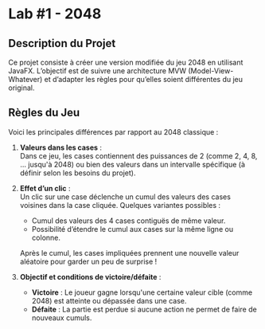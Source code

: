
# Lab #1 - 2048

## Description du Projet
Ce projet consiste à créer une version modifiée du jeu 2048 en utilisant JavaFX. L’objectif est de suivre une architecture MVW (Model-View-Whatever) et d’adapter les règles pour qu’elles soient différentes du jeu original. 

## Règles du Jeu
Voici les principales différences par rapport au 2048 classique :

1. **Valeurs dans les cases** :  
   Dans ce jeu, les cases contiennent des puissances de 2 (comme 2, 4, 8, … jusqu'à 2048) ou bien des valeurs dans un intervalle spécifique (à définir selon les besoins du projet).

2. **Effet d’un clic** :  
   Un clic sur une case déclenche un cumul des valeurs des cases voisines dans la case cliquée. Quelques variantes possibles :
   - Cumul des valeurs des 4 cases contiguës de même valeur.
   - Possibilité d’étendre le cumul aux cases sur la même ligne ou colonne.

   Après le cumul, les cases impliquées prennent une nouvelle valeur aléatoire pour garder un peu de surprise !

3. **Objectif et conditions de victoire/défaite** :
   - **Victoire** : Le joueur gagne lorsqu'une certaine valeur cible (comme 2048) est atteinte ou dépassée dans une case.
   - **Défaite** : La partie est perdue si aucune action ne permet de faire de nouveaux cumuls.

